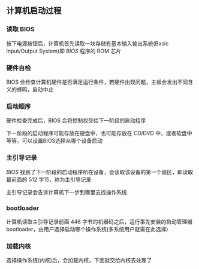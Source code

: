 <!--
 * @Description: 
 * @Version: 1.0
 * @Author: DaLao
 * @Email: dalao_li@163.com
 * @Date: 2021-01-16 17:59:34
 * @LastEditors: DaLao
 * @LastEditTime: 2022-03-18 22:18:33
-->

## 计算机启动过程

### 读取 BIOS

按下电源按钮后，计算机首先读取一块存储有基本输入输出系統(Basic Input/Output System)即 $BIOS$ 程序的 ROM 芯片


### 硬件自检

BIOS 会检查计算机硬件是否满足运行条件，若硬件出现问题，主板会发出不同含义的蜂鸣，启动中止


### 启动顺序

硬件检查完成后，BIOS 会将控制权交给下一阶段的启动程序

下一阶段的启动程序可能存放在硬盘中，也可能存放在 CD/DVD 中，或者软盘中等等，可以设置BIOS选择从哪个设备启动


### 主引导记录

$BIOS$ 找到了下一阶段的启动程序所在设备，会读取该设备的第一个扇区，即读取最前面的 $512$ 字节，称为主引导记录

主引导记录会告诉计算机下一步到哪里去找操作系统.


### bootloader

计算机读取主引导记录前面 $446$ 字节的机器码之后，运行事先安装的启动管理器bootloader，由用户选择启动哪个操作系统(多系统用户就需在此选择)

### 加载内核

选择操作系统(内核)后，会加载内核，下面就交给内核去处理了


